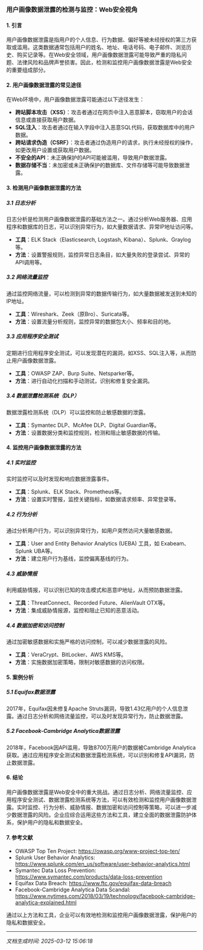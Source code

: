 ### 用户画像数据泄露的检测与监控：Web安全视角

#### 1. 引言

用户画像数据泄露是指用户的个人信息、行为数据、偏好等被未经授权的第三方获取或滥用。这类数据通常包括用户的姓名、地址、电话号码、电子邮件、浏览历史、购买记录等。在Web安全领域，用户画像数据泄露可能导致严重的隐私问题、法律风险和品牌声誉损害。因此，检测和监控用户画像数据泄露是Web安全的重要组成部分。

#### 2. 用户画像数据泄露的常见途径

在Web环境中，用户画像数据泄露可能通过以下途径发生：

- **跨站脚本攻击（XSS）**：攻击者通过在网页中注入恶意脚本，窃取用户的会话信息或直接获取用户数据。
- **SQL注入**：攻击者通过在输入字段中注入恶意SQL代码，获取数据库中的用户数据。
- **跨站请求伪造（CSRF）**：攻击者通过伪造用户的请求，执行未经授权的操作，如更改用户设置或获取用户数据。
- **不安全的API**：未正确保护的API可能被滥用，导致用户数据泄露。
- **数据存储不当**：未加密或未正确保护的数据库、文件存储等可能导致数据泄露。

#### 3. 检测用户画像数据泄露的方法

##### 3.1 日志分析

日志分析是检测用户画像数据泄露的基础方法之一。通过分析Web服务器、应用程序和数据库的日志，可以识别异常行为，如大量数据请求、异常IP地址访问等。

- **工具**：ELK Stack（Elasticsearch, Logstash, Kibana）、Splunk、Graylog等。
- **方法**：设置警报规则，监控异常日志条目，如大量失败的登录尝试、异常的API调用等。

##### 3.2 网络流量监控

通过监控网络流量，可以检测到异常的数据传输行为，如大量数据被发送到未知的IP地址。

- **工具**：Wireshark、Zeek（原Bro）、Suricata等。
- **方法**：设置流量分析规则，监控异常的数据包大小、频率和目的地。

##### 3.3 应用程序安全测试

定期进行应用程序安全测试，可以发现潜在的漏洞，如XSS、SQL注入等，从而防止用户画像数据泄露。

- **工具**：OWASP ZAP、Burp Suite、Netsparker等。
- **方法**：进行自动化扫描和手动测试，识别和修复安全漏洞。

##### 3.4 数据泄露检测系统（DLP）

数据泄露检测系统（DLP）可以监控和防止敏感数据的泄露。

- **工具**：Symantec DLP、McAfee DLP、Digital Guardian等。
- **方法**：设置数据分类和监控规则，检测和阻止敏感数据的传输。

#### 4. 监控用户画像数据泄露的方法

##### 4.1 实时监控

实时监控可以及时发现和响应数据泄露事件。

- **工具**：Splunk、ELK Stack、Prometheus等。
- **方法**：设置实时警报，监控关键指标，如数据请求频率、异常登录等。

##### 4.2 行为分析

通过分析用户行为，可以识别异常行为，如用户突然访问大量敏感数据。

- **工具**：User and Entity Behavior Analytics (UEBA) 工具，如 Exabeam、Splunk UBA等。
- **方法**：建立用户行为基线，监控偏离基线的行为。

##### 4.3 威胁情报

利用威胁情报，可以识别已知的攻击模式和恶意IP地址，从而预防数据泄露。

- **工具**：ThreatConnect、Recorded Future、AlienVault OTX等。
- **方法**：集成威胁情报源，监控和阻止已知的恶意活动。

##### 4.4 数据加密和访问控制

通过加密敏感数据和实施严格的访问控制，可以减少数据泄露的风险。

- **工具**：VeraCrypt、BitLocker、AWS KMS等。
- **方法**：实施数据加密策略，限制对敏感数据的访问权限。

#### 5. 案例分析

##### 5.1 Equifax数据泄露

2017年，Equifax因未修复Apache Struts漏洞，导致1.43亿用户的个人信息泄露。通过日志分析和网络流量监控，可以及时发现异常行为，防止数据泄露。

##### 5.2 Facebook-Cambridge Analytica数据泄露

2018年，Facebook因API滥用，导致8700万用户的数据被Cambridge Analytica获取。通过应用程序安全测试和数据泄露检测系统，可以识别和修复API漏洞，防止数据泄露。

#### 6. 结论

用户画像数据泄露是Web安全中的重大挑战。通过日志分析、网络流量监控、应用程序安全测试、数据泄露检测系统等方法，可以有效检测和监控用户画像数据泄露。实时监控、行为分析、威胁情报、数据加密和访问控制等策略，可以进一步减少数据泄露的风险。企业应综合运用这些方法和工具，建立全面的数据泄露防护体系，保护用户的隐私和数据安全。

#### 7. 参考文献

- OWASP Top Ten Project: https://owasp.org/www-project-top-ten/
- Splunk User Behavior Analytics: https://www.splunk.com/en_us/software/user-behavior-analytics.html
- Symantec Data Loss Prevention: https://www.symantec.com/products/data-loss-prevention
- Equifax Data Breach: https://www.ftc.gov/equifax-data-breach
- Facebook-Cambridge Analytica Data Scandal: https://www.nytimes.com/2018/03/19/technology/facebook-cambridge-analytica-explained.html

通过以上方法和工具，企业可以有效地检测和监控用户画像数据泄露，保护用户的隐私和数据安全。

---

*文档生成时间: 2025-03-12 15:06:18*



















